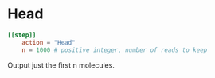 # Head

```toml
[[step]]
    action = "Head"
    n = 1000 # positive integer, number of reads to keep
```

Output just the first n molecules.
